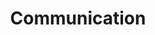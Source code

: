 ---
# This topic lives at
# https://digital.gov/topics/communication

slug: "communication"

# Topic Title
title: "Communication"

# description — keep it short and clear
summary: ""

aliases:
  - /topics/email-marketing/
  - /topics/fcn/
  - /topics/marketing/
  - /topics/presentations/
  - /topics/public-safety/
  - /topics/writing/
  - /topics/fcc/
  - /topics/federal-communications-commission/

# Weight
weight: 2

# For more information on managing topics,
# see https://github.com/GSA/digitalgov.gov/wiki
---